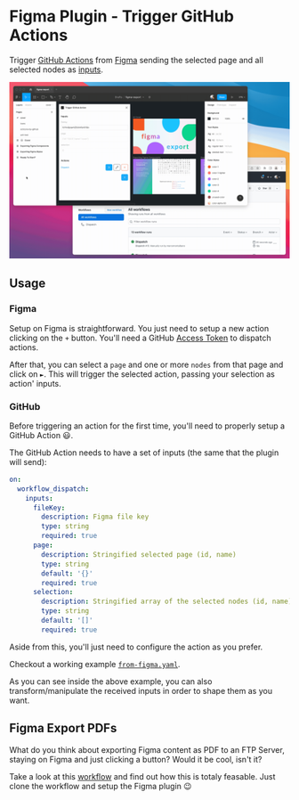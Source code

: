 # Figma Plugin - Trigger GitHub Actions

Trigger [GitHub Actions](https://github.com/features/actions) from [Figma](https://www.figma.com/) sending the selected page and all selected nodes as [inputs](https://docs.github.com/en/actions/using-workflows/workflow-syntax-for-github-actions#onworkflow_dispatchinputs).

![Demo](demo.gif)


## Usage

### Figma

Setup on Figma is straightforward. You just need to setup a new action clicking on the `+` button. You'll need a GitHub [Access Token](https://github.com/settings/tokens) to dispatch actions.

After that, you can select a `page` and one or more `nodes` from that page and click on `►`. This will trigger the selected action, passing your selection as action' inputs.

### GitHub

Before triggering an action for the first time, you'll need to properly setup a GitHub Action :smiley:.

The GitHub Action needs to have a set of inputs (the same that the plugin will send):

```yaml
on: 
  workflow_dispatch:
    inputs:
      fileKey:
        description: Figma file key
        type: string
        required: true
      page:
        description: Stringified selected page (id, name)
        type: string
        default: '{}'
        required: true
      selection:
        description: Stringified array of the selected nodes (id, name)
        type: string
        default: '[]'
        required: true
```

Aside from this, you'll just need to configure the action as you prefer.

Checkout a working example [`from-figma.yaml`](.github/workflows/from-figma.yaml).

As you can see inside the above example, you can also transform/manipulate the received inputs in order to shape them as you want.


## Figma Export PDFs

What do you think about exporting Figma content as PDF to an FTP Server, staying on Figma and just clicking a button? Would it be cool, isn't it?

Take a look at this [workflow](https://github.com/marcomontalbano/figma-export-pdfs-action/blob/main/.github/workflows/from-figma.yaml) and find out how this is totaly feasable. Just clone the workflow and setup the Figma plugin :wink:
